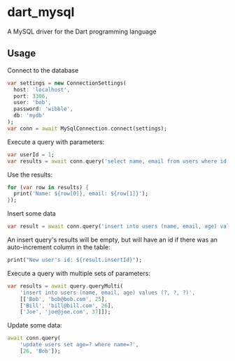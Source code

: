 dart_mysql
======

A MySQL driver for the Dart programming language

Usage
-----

Connect to the database

```dart
var settings = new ConnectionSettings(
  host: 'localhost', 
  port: 3306,
  user: 'bob',
  password: 'wibble',
  db: 'mydb'
);
var conn = await MySqlConnection.connect(settings);
```

Execute a query with parameters:

```dart
var userId = 1;
var results = await conn.query('select name, email from users where id = ?', [userId]);
```

Use the results:

```dart
for (var row in results) {
  print('Name: ${row[0]}, email: ${row[1]}');
});
```

Insert some data

```dart
var result = await conn.query('insert into users (name, email, age) values (?, ?, ?)', ['Bob', 'bob@bob.com', 25]);
```

An insert query's results will be empty, but will have an id if there was an auto-increment column in the table:

```dart
print("New user's id: ${result.insertId}");
```

Execute a query with multiple sets of parameters:

```dart
var results = await query.queryMulti(
    'insert into users (name, email, age) values (?, ?, ?)',
    [['Bob', 'bob@bob.com', 25],
    ['Bill', 'bill@bill.com', 26],
    ['Joe', 'joe@joe.com', 37]]);
```

Update some data:

```dart
await conn.query(
    'update users set age=? where name=?',
    [26, 'Bob']);
```
